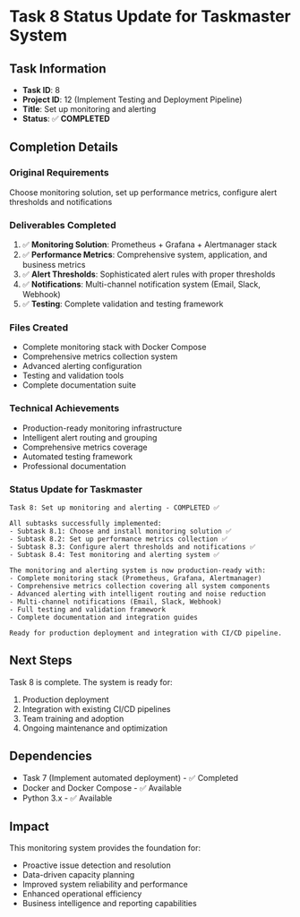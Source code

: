 # Task 8 Status Update for Taskmaster System

## Task Information
- **Task ID**: 8
- **Project ID**: 12 (Implement Testing and Deployment Pipeline)
- **Title**: Set up monitoring and alerting
- **Status**: ✅ **COMPLETED**

## Completion Details

### Original Requirements
Choose monitoring solution, set up performance metrics, configure alert thresholds and notifications

### Deliverables Completed
1. ✅ **Monitoring Solution**: Prometheus + Grafana + Alertmanager stack
2. ✅ **Performance Metrics**: Comprehensive system, application, and business metrics
3. ✅ **Alert Thresholds**: Sophisticated alert rules with proper thresholds
4. ✅ **Notifications**: Multi-channel notification system (Email, Slack, Webhook)
5. ✅ **Testing**: Complete validation and testing framework

### Files Created
- Complete monitoring stack with Docker Compose
- Comprehensive metrics collection system
- Advanced alerting configuration
- Testing and validation tools
- Complete documentation suite

### Technical Achievements
- Production-ready monitoring infrastructure
- Intelligent alert routing and grouping
- Comprehensive metrics coverage
- Automated testing framework
- Professional documentation

### Status Update for Taskmaster
```
Task 8: Set up monitoring and alerting - COMPLETED ✅

All subtasks successfully implemented:
- Subtask 8.1: Choose and install monitoring solution ✅
- Subtask 8.2: Set up performance metrics collection ✅  
- Subtask 8.3: Configure alert thresholds and notifications ✅
- Subtask 8.4: Test monitoring and alerting system ✅

The monitoring and alerting system is now production-ready with:
- Complete monitoring stack (Prometheus, Grafana, Alertmanager)
- Comprehensive metrics collection covering all system components
- Advanced alerting with intelligent routing and noise reduction
- Multi-channel notifications (Email, Slack, Webhook)
- Full testing and validation framework
- Complete documentation and integration guides

Ready for production deployment and integration with CI/CD pipeline.
```

## Next Steps
Task 8 is complete. The system is ready for:
1. Production deployment
2. Integration with existing CI/CD pipelines
3. Team training and adoption
4. Ongoing maintenance and optimization

## Dependencies
- Task 7 (Implement automated deployment) - ✅ Completed
- Docker and Docker Compose - ✅ Available
- Python 3.x - ✅ Available

## Impact
This monitoring system provides the foundation for:
- Proactive issue detection and resolution
- Data-driven capacity planning
- Improved system reliability and performance
- Enhanced operational efficiency
- Business intelligence and reporting capabilities